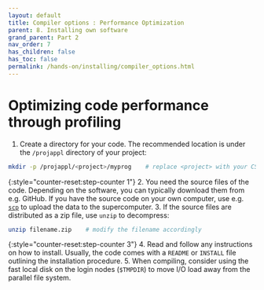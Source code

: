 ```yaml
---
layout: default
title: Compiler options : Performance Optimization
parent: 8. Installing own software
grand_parent: Part 2
nav_order: 7
has_children: false
has_toc: false
permalink: /hands-on/installing/compiler_options.html
---
```


# Optimizing code performance through profiling

1. Create a directory for your code. The recommended location is under the `/projappl` directory of your project:

```bash
mkdir -p /projappl/<project>/myprog    # replace <project> with your CSC project, e.g. project_2001234
```

{:style="counter-reset:step-counter 1"}
2. You need the source files of the code. Depending on the software, you can typically download them from e.g. GitHub. If you have the source code on your own computer, use e.g. [`scp`](https://docs.csc.fi/data/moving/scp/) to upload the data to the supercomputer.
3. If the source files are distributed as a zip file, use `unzip` to decompress:

```bash
unzip filename.zip    # modify the filename accordingly
```

{:style="counter-reset:step-counter 3"}
4. Read and follow any instructions on how to install. Usually, the code comes with a `README` or `INSTALL` file outlining the installation procedure.
5. When compiling, consider using the fast local disk on the login nodes (`$TMPDIR`) to move I/O load away from the parallel file system.
